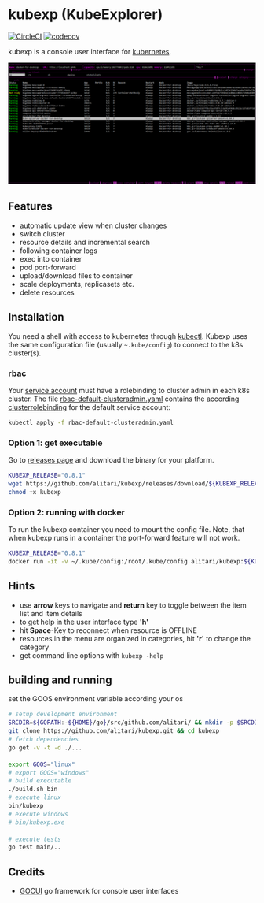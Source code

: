 # kubexp (KubeExplorer)

[![CircleCI](https://circleci.com/gh/alitari/kubexp.svg?style=svg&circle-token=0a1cb7c84884d737a8f742e7775ef88dbda65aff)](https://circleci.com/gh/alitari/kubexp)
[![codecov](https://codecov.io/gh/alitari/kubexp/branch/master/graph/badge.svg)](https://codecov.io/gh/alitari/kubexp)

kubexp is a console user interface for [kubernetes](https://kubernetes.io/).

![drwing](./pics/brwsr.png)

## Features

- automatic update view when cluster changes
- switch cluster
- resource details and incremental search
- following container logs
- exec into container
- pod port-forward
- upload/download files to container
- scale deployments, replicasets etc.
- delete resources

## Installation

You need a shell with access to kubernetes through [kubectl](https://kubernetes.io/docs/reference/kubectl/kubectl/). Kubexp uses the same configuration file (usually `~.kube/config`) to connect to the k8s cluster(s). 

### rbac

Your [service account](https://kubernetes.io/docs/tasks/configure-pod-container/configure-service-account/) must have a rolebinding to cluster admin in each k8s cluster. The file [rbac-default-clusteradmin.yaml](./rbac-default-clusteradmin.yaml) contains the according [clusterrolebinding](<(https://kubernetes.io/docs/admin/authorization/rbac/#kubectl-create-clusterrolebinding)>) for the default service account:

```bash
kubectl apply -f rbac-default-clusteradmin.yaml
```



### Option 1: get executable

Go to [releases page](https://github.com/alitari/kubexp/releases) and download the binary for your platform.

```bash
KUBEXP_RELEASE="0.8.1"
wget https://github.com/alitari/kubexp/releases/download/${KUBEXP_RELEASE}/kubexp
chmod +x kubexp
```

### Option 2: running with docker

To run the kubexp container you need to mount the config file. Note, that when kubexp runs in a container the port-forward feature will not work.

```bash
KUBEXP_RELEASE="0.8.1"
docker run -it -v ~/.kube/config:/root/.kube/config alitari/kubexp:${KUBEXP_RELEASE}
```

## Hints

- use **arrow** keys to navigate and **return** key to toggle between the item list and item details
- to get help in the user interface type **'h'**
- hit **Space**-Key to reconnect when resource is OFFLINE
- resources in the menu are organized in categories, hit **'r'** to change the category
- get command line options with `kubexp -help`

## building and running

set the GOOS environment variable according your os

```bash
# setup development environment
SRCDIR=${GOPATH:-${HOME}/go}/src/github.com/alitari/ && mkdir -p $SRCDIR && cd $SRCDIR
git clone https://github.com/alitari/kubexp.git && cd kubexp
# fetch dependencies
go get -v -t -d ./...

export GOOS="linux"
# export GOOS="windows"
# build executable
./build.sh bin
# execute linux
bin/kubexp
# execute windows
# bin/kubexp.exe

# execute tests
go test main/..
```

## Credits

- [GOCUI](https://github.com/jroimartin/gocui) go framework for console user interfaces
